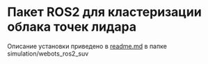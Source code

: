 # Пакет ROS2 для кластеризации облака точек лидара
Описание установки приведено в [readme.md](simulation/webots_ros2_suv) в папке simulation/webots_ros2_suv